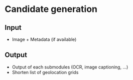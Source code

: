# Candidate generation

## Input
- Image + Metadata (if available)

## Output
- Output of each submodules (OCR, image captioning, ...)
- Shorten list of geolocation grids